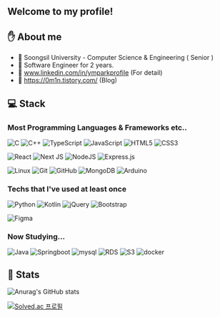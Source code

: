 ## Welcome to my profile!

## ✋ About me
- 🏫 Soongsil University - Computer Science & Engineering ( Senior )
- 🏢 Software Engineer for 2 years.
- 🔗 www.linkedin.com/in/ymparkprofile (For detail)
- 📗 https://0m1n.tistory.com/ (Blog)

## 💻 Stack

### Most Programming Languages & Frameworks etc..
![C](https://img.shields.io/badge/c-%2300599C.svg?style=for-the-badge&logo=c&logoColor=white)
![C++](https://img.shields.io/badge/c++-%2300599C.svg?style=for-the-badge&logo=c%2B%2B&logoColor=white)
![TypeScript](https://img.shields.io/badge/typescript-%23007ACC.svg?style=for-the-badge&logo=typescript&logoColor=white)
![JavaScript](https://img.shields.io/badge/javascript-%23323330.svg?style=for-the-badge&logo=javascript&logoColor=%23F7DF1E)
![HTML5](https://img.shields.io/badge/html5-%23E34F26.svg?style=for-the-badge&logo=html5&logoColor=white)
![CSS3](https://img.shields.io/badge/css3-%231572B6.svg?style=for-the-badge&logo=css3&logoColor=white)

![React](https://img.shields.io/badge/react-%2320232a.svg?style=for-the-badge&logo=react&logoColor=%2361DAFB)
![Next JS](https://img.shields.io/badge/Next-black?style=for-the-badge&logo=next.js&logoColor=white)
![NodeJS](https://img.shields.io/badge/node.js-%2343853D.svg?style=for-the-badge&logo=node.js&logoColor=white)
![Express.js](https://img.shields.io/badge/express.js-%23404d59.svg?style=for-the-badge&logo=express&logoColor=%2361DAFB)

![Linux](https://img.shields.io/badge/linux-%FCC624.svg?style=for-the-badge&logo=linux&logoColor=white)
![Git](https://img.shields.io/badge/git-%23F05033.svg?style=for-the-badge&logo=git&logoColor=white)
![GitHub](https://img.shields.io/badge/github-%23121011.svg?style=for-the-badge&logo=github&logoColor=white)
![MongoDB](https://img.shields.io/badge/MongoDB-47A248?style=for-the-badge&logo=MongoDB&logoColor=white)
![Arduino](https://img.shields.io/badge/-Arduino-00979D?style=for-the-badge&logo=Arduino&logoColor=white)

### Techs that I've used at least once
![Python](https://img.shields.io/badge/python-3776AB.svg?style=for-the-badge&logo=python&logoColor=white)
![Kotlin](https://img.shields.io/badge/kotlin-%230095D5.svg?style=for-the-badge&logo=kotlin&logoColor=white)
![jQuery](https://img.shields.io/badge/jquery-%230769AD.svg?style=for-the-badge&logo=jquery&logoColor=white)
![Bootstrap](https://img.shields.io/badge/bootstrap-%23563D7C.svg?style=for-the-badge&logo=bootstrap&logoColor=white)

![Figma](https://img.shields.io/badge/figma-%23F24E1E.svg?style=for-the-badge&logo=figma&logoColor=white)

### Now Studying...

![Java](https://img.shields.io/badge/Java-3776AB?style=flat-square&logo=mysql&logoColor=white)
![Springboot](https://img.shields.io/badge/springboot-6DB33F?style=flat-square&logo=springboot&logoColor=white)
![mysql](https://img.shields.io/badge/Mysql-4479A1?style=flat-square&logo=mysql&logoColor=white)
![RDS](https://img.shields.io/badge/Amazon%20RDS-527FFF?style=flat-square&logo=Amazon%20RDS&logoColor=white)
![S3](https://img.shields.io/badge/Amazon%20S3-569A31?style=flat-square&logo=Amazon%20S3&logoColor=white)
![docker](https://img.shields.io/badge/docker-007396?style=flat-square&logo=docker&logoColor=white)

## 🐣 Stats
![Anurag's GitHub stats](https://github-readme-stats.vercel.app/api?username=ympark99&hide=stars,issues&show_icons=true&theme=radical)

[![Solved.ac
프로필](http://mazassumnida.wtf/api/generate_badge?boj=ympark99)](https://solved.ac/ympark99)
